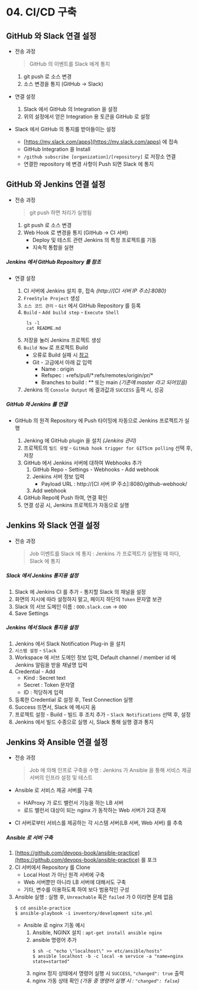 # 04. CI/CD 구축

## GitHub 와 Slack 연결 설정

- 전송 과정

  > GitHub 의 이벤트를 Slack 에게 통지

  1. git push 로 소스 변경
  2. 소스 변경을 통지 (GitHub -> Slack)

- 연결 설정

  1. Slack 에서 GitHub 의 Integration 을 설정
  2. 위의 설정에서 얻은 Integration 용 토큰을 GitHub 로 설정

- Slack 에서 GitHub 의 통지를 받아들이는 설정

  - [https://my.slack.com/apps](https://my.slack.com/apps) 에 접속
  - GitHub Integration 을 Install
  - `/github subscribe [organization]/[repository]` 로 저장소 연결
  - 연결한 repository 에 변경 사항이 Push 되면 Slack 에 통지

## GitHub 와 Jenkins 연결 설정

- 전송 과정

  > git push 하면 처리가 실행됨

  1. git push 로 소스 변경
  2. Web Hook 로 변경을 통지 (GitHub -> CI 서버)
     - Deploy 및 테스트 관련 Jenkins 의 특정 프로젝트를 기동
     - 지속적 통합을 실현

##### Jenkins 에서 GitHub Repository 를 참조

- 연결 설정

  1. CI 서버에 Jenkins 설치 후, 접속 _(http://[CI 서버 IP 주소]:8080)_
  2. `FreeStyle Project` 생성
  3. `소스 코드 관리` - `Git` 에서 GitHub Repository 를 등록
  4. `Build` - `Add build step` - `Execute Shell`
     ```
      ls -l
      cat README.md
     ```
  5. 저장을 눌러 Jenkins 프로젝트 생성
  6. `Build Now` 로 프로젝트 Build
     - 오류로 Build 실패 시 [참고](https://huskdoll.tistory.com/484)
     - Git - 고급에서 아래 값 입력
       - Name : origin
       - Refspec : +refs/pull/\*:refs/remotes/origin/pr/\*
       - Branches to build : \*\* 또는 main _(기존에 master 라고 되어있음)_
  7. Jenkins 의 `Console Output` 에 결과값과 `SUCCESS` 출력 시, 성공

##### GitHub 와 Jenkins 를 연결

- GitHub 의 원격 Repository 에 Push 타이밍에 자동으로 Jenkins 프로젝트가 실행

  1. Jenking 에 GitHub plugin 을 설치 _(Jenkins 관리)_
  2. 프로젝트의 `빌드 유발` - `GitHub hook trigger for GITScm polling` 선택 후, 저장
  3. GitHub 에서 Jenkins 서버에 대하여 Webhooks 추가
     1. GitHub Repo - Settings - Webhooks - Add webhook
     2. Jenkins 서버 정보 입력
        - Payload URL : http://[CI 서버 IP 주소]:8080/github-webhook/
     3. Add webhook
  4. GitHub Repo에 Push 하여, 연결 확인
  5. 연결 성공 시, Jenkins 프로젝트가 자동으로 실행

## Jenkins 와 Slack 연결 설정

- 전송 과정

  > Job 이벤트를 Slack 에 통지
  > : Jenkins 가 프로젝트가 실행될 때 마다, Slack 에 통지

##### Slack 에서 Jenkins 통지용 설정

1. Slack 에 Jenkins CI 를 추가 - 통지할 Slack 의 채널을 설정
2. 화면의 지시에 따라 설정하지 말고, 페이지 하단의 `Token` 문자열 보관
3. Slack 의 서브 도메인 이름 : `OOO.slack.com` -> `OOO`
4. Save Settings

##### Jenkins 에서 Slack 통지용 설정

1. Jenkins 에서 Slack Notification Plug-in 을 설치
2. `시스템 설정` - `Slack`
3. Workspace 에 서브 도메인 정보 입력, Default channel / member id 에 Jenkins 알림을 받을 채널명 입력
4. Credential - Add
   - Kind : Secret text
   - Secret : Token 문자열
   - ID : 적당하게 입력
5. 등록한 Credential 로 설정 후, Test Connection 실행
6. Success 뜨면서, Slack 에 메시지 옴
7. 프로젝트 설정 - Build - 빌드 후 조치 추가 - `Slack Notifications` 선택 후, 설정
8. Jenkins 에서 빌드 수종으로 실행 시, Slack 통해 실행 결과 통지

## Jenkins 와 Ansible 연결 설정

- 전송 과정

  > Job 에 의해 인프로 구축을 수행
  > : Jenkins 가 Ansible 을 통해 서비스 제공 서버의 인프라 설정 및 테스트

- Ansible 로 서비스 제공 서버를 구축
  - HAProxy 가 로드 밸런서 기능을 하는 LB 서버
  - 로드 밸런서 대상이 되는 nginx 가 동작하는 Web 서버가 2대 존재
- CI 서버로부터 서비스를 제공하는 각 시스템 서버(LB 서버, Web 서버) 를 추축

##### Ansible 로 서버 구축

1. [https://github.com/devops-book/ansible-practice](https://github.com/devops-book/ansible-practice) 를 포크
2. CI 서버에서 Repository 를 Clone
   - Local Host 가 아닌 원격 서버에 구축
   - Web 서버뿐만 아니라 LB 서버에 대해서도 구축
   - 기타, 변수를 이용하도록 하여 보다 범용적인 구성
3. Ansible 실행 : 실행 후, `Unreachable` 혹은 `failed` 가 0 이라면 문제 없음
   ```
   $ cd ansible-practice
   $ ansible-playbook -i inventory/development site.yml
   ```
   - Ansible 로 nginx 기동 예시
     1. Ansible, NGINX 설치 : `apt-get install ansible nginx`
     2. ansible 명령어 추가
        ```
        $ sh -c "echo \"localhost\" >> etc/ansible/hosts"
        $ ansible localhost -b -c local -m service -a "name=nginx state=started"
        ```
     3. nginx 정지 상태에서 명령어 실행 시 `SUCCESS`, `"changed": true` 출력
     4. nginx 가동 상태 확인 _(가동 중 명령어 실행 시 : `"changed": false`)_
